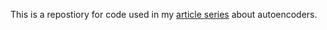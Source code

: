 This is a repostiory for code used in my [article series](https://www.visendi.ai/post/understanding-autoencoders-introduction) about autoencoders.
